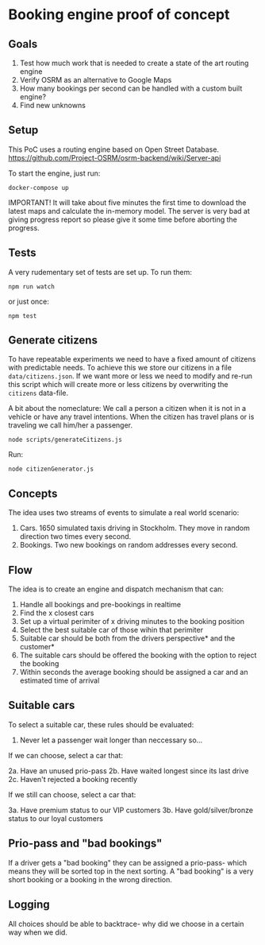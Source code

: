 Booking engine proof of concept
===============================


## Goals

1. Test how much work that is needed to create a state of the art routing engine
2. Verify OSRM as an alternative to Google Maps
3. How many bookings per second can be handled with a custom built engine?
4. Find new unknowns

## Setup

This PoC uses a routing engine based on Open Street Database. https://github.com/Project-OSRM/osrm-backend/wiki/Server-api

To start the engine, just run:

    docker-compose up

IMPORTANT! It will take about five minutes the first time to download the latest maps and calculate the in-memory model. The server is very bad at giving progress report so please give it some time before aborting the progress.

## Tests

A very rudementary set of tests are set up. To run them:

    npm run watch

or just once:

    npm test

## Generate citizens
To have repeatable experiments we need to have a fixed amount of citizens with predictable needs. To achieve this we store our citizens in a file
`data/citizens.json`. If we want more or less we need to modify and re-run this script which will create more or less citizens by overwriting the
`citizens` data-file.

A bit about the nomeclature: We call a person a citizen when it is not in a vehicle or have any travel intentions. When the citizen has travel plans
or is traveling we call him/her a passenger.

    node scripts/generateCitizens.js

Run:

    node citizenGenerator.js

## Concepts

The idea uses two streams of events to simulate a real world scenario:

1. Cars. 1650 simulated taxis driving in Stockholm. They move in random direction two times every second.
2. Bookings. Two new bookings on random addresses every second.

## Flow

The idea is to create an engine and dispatch mechanism that can:

1. Handle all bookings and pre-bookings in realtime
2. Find the x closest cars
3. Set up a virtual perimiter of x driving minutes to the booking position
4. Select the best suitable car of those wihin that perimiter
5. Suitable car should be both from the drivers perspective* and the customer*
6. The suitable cars should be offered the booking with the option to reject the booking
7. Within seconds the average booking should be assigned a car and an estimated time of arrival

## Suitable cars

To select a suitable car, these rules should be evaluated:

1. Never let a passenger wait longer than neccessary so...

If we can choose, select a car that:

2a. Have an unused prio-pass
2b. Have waited longest since its last drive
2c. Haven't rejected a booking recently

If we still can choose, select a car that:

3a. Have premium status to our VIP customers
3b. Have gold/silver/bronze status to our loyal customers


## Prio-pass and "bad bookings"

If a driver gets a "bad booking" they can be assigned a prio-pass- which means they will be sorted top in the next sorting. A "bad booking" is a very short booking or a booking in the wrong direction.

## Logging

All choices should be able to backtrace- why did we choose in a certain way when we did.



